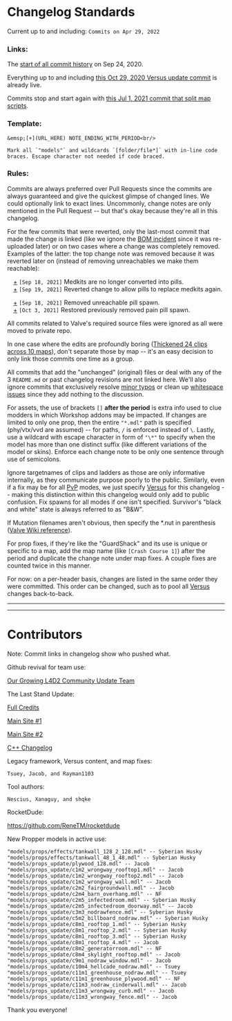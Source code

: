 # Changelog Standards

Current up to and including: `Commits on Apr 29, 2022`

### Links:

The [start of all commit history](https://github.com/Tsuey/L4D2-Community-Update/commits/master?after=b418718db8a95de3b0260c13a9244de58c5097d8+279&branch=master) on Sep 24, 2020.

Everything up to and including [this Oct 29, 2020 Versus update commit](https://github.com/Tsuey/L4D2-Community-Update/commit/be0cf3b251627fe018916c3670cc60eeee81db31) is already live.

Commits stop and start again with [this Jul 1, 2021 commit that split map scripts](https://github.com/Tsuey/L4D2-Community-Update/commit/3de182728f8de818466980d11888032f7672c48f).

### Template:

	&emsp;[+](URL_HERE) NOTE_ENDING_WITH_PERIOD<br/>

	Mark all `"models"` and wildcards `[folder/file*]` with in-line code braces. Escape character not needed if code braced.

### Rules:

Commits are always preferred over Pull Requests since the commits are always guaranteed and give the quickest glimpse of changed lines. We could optionally link to exact lines. Uncommonly, change notes are only mentioned in the Pull Request -- but that's okay because they're all in this changelog.

For the few commits that were reverted, only the last-most commit that made the change is linked (like we ignore the [BOM incident](https://github.com/Tsuey/L4D2-Community-Update/commit/2257108296a7408415172c727f9f16f395b2ecf3) since it was re-uploaded later) or on two cases where a change was completely removed. Examples of the latter: the top change note was removed because it was reverted later on (instead of removing unreachables we make them reachable):

&emsp;[+](https://github.com/Tsuey/L4D2-Community-Update/commit/26bc4e36fe657a23b89f6f611edde121bfcff9b8) `[Sep 18, 2021]` Medkits are no longer converted into pills.<br/>
&emsp;[+](https://github.com/Tsuey/L4D2-Community-Update/commit/a310f379c5003c0efc9337443016d2c651804695) `[Sep 19, 2021]` Reverted change to allow pills to replace medkits again.<br/>

&emsp;[+](https://github.com/Tsuey/L4D2-Community-Update/commit/32daf1fa36cbc4b44742e480543466b57e9dd4d6) `[Sep 18, 2021]` Removed unreachable pill spawn.<br/>
&emsp;[+](https://github.com/Tsuey/L4D2-Community-Update/commit/e5710b35a74a7b5099de18a2badb9af7688eced9) `[Oct 3, 2021]` Restored previously removed pain pill spawn.<br/>

All commits related to Valve's required source files were ignored as all were moved to private repo.

In one case where the edits are profoundly boring ([Thickened 24 clips across 10 maps](https://github.com/Tsuey/L4D2-Community-Update/commit/8a5e1ff03f06bf0aaed68dc693ed66b1b4d77611)), don't separate those by map -- it's an easy decision to only link those commits one time as a group.

All commits that add the "unchanged" (original) files or deal with any of the 3 `README.md` or past changelog revisions are not linked here. We'll also ignore commits that exclusively resolve [minor typos](https://github.com/Tsuey/L4D2-Community-Update/commit/3cfc426967faee39918b625b277518cfb6e378d6) or clean up [whitespace issues](https://github.com/Tsuey/L4D2-Community-Update/commit/629046f33875fc9c20f3516e9b2f57e5b5590cc9) since they add nothing to the discussion.

For assets, the use of brackets `[]` **after the period** is extra info used to clue modders in which Workshop addons may be impacted. If changes are limited to only one prop, then the entire `"*.mdl"` path is specified (phy/vtx/vvd are assumed) -- for paths, `/` is enforced instead of `\`. Lastly, use a wildcard with escape character in form of `"\*"` to specify when the model has more than one distinct suffix (like different variations of the model or skins). Enforce each change note to be only one sentence through use of semicolons.

Ignore targetnames of clips and ladders as those are only informative internally, as they communicate purpose poorly to the public. Similarly, even if a fix may be for all <ins>PvP</ins> modes, we just specify <ins>Versus</ins> for this changelog -- making this distinction within this changelog would only add to public confusion. Fix spawns for all modes if one isn't specified. Survivor's "black and white" state is always referred to as "B&W".

If Mutation filenames aren't obvious, then specify the *.nut in parenthesis ([Valve Wiki reference](https://developer.valvesoftware.com/w/index.php?title=L4D2_Gamemodes.txt_File&oldid=216435)).

For prop fixes, if they're like the "GuardShack" and its use is unique or specific to a map, add the map name (like `[Crash Course 1]`) after the period and duplicate the change note under map fixes. A couple fixes are counted twice in this manner.

For now: on a per-header basis, changes are listed in the same order they were committed. This order can be changed, such as to pool all <ins>Versus</ins> changes back-to-back.

--------------------------------
--------------------------------

# Contributors

Note: Commit links in changelog show who pushed what.

Github revival for team use:

[Our Growing L4D2 Community Update Team](https://steamcommunity.com/groups/l4d2cut)

The Last Stand Update:

[Full Credits](https://steamcommunity.com/groups/l4d2cut/discussions/0/5386857950356246480/)

[Main Site #1](https://www.l4d.com/laststand/)

[Main Site #2](https://store.steampowered.com/news/app/550/view/2801759323340305752)

[C++ Changelog](https://store.steampowered.com/oldnews/75849)

Legacy framework, Versus content, and map fixes:

	Tsuey, Jacob, and Rayman1103

Tool authors:

	Nescius, Xanaguy, and shqke

RocketDude:

https://github.com/ReneTM/rocketdude

New Propper models in active use:

	"models/props/effects/tankwall_128_2_128.mdl" -- Syberian Husky
	"models/props/effects/tankwall_48_1_48.mdl" -- Syberian Husky
	"models/props_update/plywood_128.mdl" -- Jacob
	"models/props_update/c1m2_wrongway_rooftop1.mdl" -- Jacob
	"models/props_update/c1m2_wrongway_rooftop2.mdl" -- Jacob
	"models/props_update/c1m2_wrongway_wall.mdl" -- Jacob
	"models/props_update/c2m2_fairgroundwall.mdl" -- Jacob
	"models/props_update/c2m4_barn_overhang.mdl" -- NF
	"models/props_update/c2m5_infectedroom.mdl" -- Syberian Husky
	"models/props_update/c2m5_infectedroom_doorway.mdl" -- Jacob
	"models/props_update/c3m3_nodrawfence.mdl" -- Syberian Husky
	"models/props_update/c5m2_billboard_nodraw.mdl" -- Syberian Husky
	"models/props_update/c8m1_rooftop_1.mdl" -- Syberian Husky
	"models/props_update/c8m1_rooftop_2.mdl" -- Syberian Husky
	"models/props_update/c8m1_rooftop_3.mdl" -- Syberian Husky
	"models/props_update/c8m1_rooftop_4.mdl" -- Jacob
	"models/props_update/c8m2_generatorroom.mdl" -- NF
	"models/props_update/c8m4_skylight_rooftop.mdl" -- Jacob
	"models/props_update/c9m1_nodraw_window.mdl" -- Jacob
	"models/props_update/c10m4_hellcade_nodraw.mdl" -- Tsuey
	"models/props_update/c11m1_greenhouse_nodraw.mdl" -- Tsuey
	"models/props_update/c11m1_greenhouse_plywood.mdl" -- NF
	"models/props_update/c11m3_nodraw_cinderwall.mdl" -- Jacob
	"models/props_update/c11m3_wrongway_curb.mdl" -- Jacob
	"models/props_update/c11m3_wrongway_fence.mdl" -- Jacob

Thank you everyone!